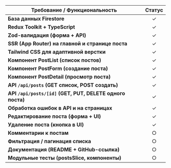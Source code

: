 | Требование / Функциональность                             | Статус |
| --------------------------------------------------------- | :----: |
| **База данных Firestore**                                 |   ✓    |
| **Redux Toolkit + TypeScript**                            |   ✓    |
| **Zod-валидация (форма + API)**                           |   ✓    |
| **SSR (App Router) на главной и странице поста**          |   ✓    |
| **Tailwind CSS для адаптивной верстки**                   |   ✓    |
| **Компонент PostList (список постов)**                    |   ✓    |
| **Компонент PostForm (создание поста)**                   |   ✓    |
| **Компонент PostDetail (просмотр поста)**                 |   ✓    |
| **API `/api/posts` (GET список, POST создать)**           |   ✓    |
| **API `/api/posts/[id]` (GET, PUT, DELETE одного поста)** |   ✓    |
| **Обработка ошибок в API и на страницах**                 |   ✓    |
| **Редактирование поста (форма + UI)**                     |   ✓    |
| **Удаление поста (кнопка в UI)**                          |   ✓    |
| **Комментарии к постам**                                  |   ○    |
| **Фильтрация / пагинация списка**                         |   ○    |
| **Документация (README + GitHub-ссылка)**                 |   ○    |
| **Модульные тесты (postsSlice, компоненты)**              |   ○    |
